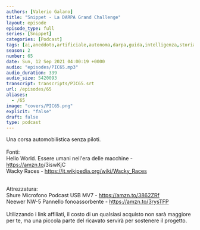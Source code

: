 ```yaml
---
authors: [Valerio Galano]
title: "Snippet - La DARPA Grand Challenge"
layout: episode
episode_type: full
series: [Snippet]
categories: [Podcast]
tags: [ai,aneddoto,artificiale,autonoma,darpa,guida,intelligenza,storia]
season: 2
number: 65
date: Sun, 12 Sep 2021 04:00:19 +0000
audio: "episodes/PIC65.mp3"
audio_duration: 339
audio_size: 5420093
transcript: transcripts/PIC65.srt
url: /episodes/65
aliases: 
  - /65
image: "covers/PIC65.png"
explicit: "false"
draft: false
type: podcast
---
```

Una corsa automobilistica senza piloti.<br />
<br />
Fonti:<br />
Hello World. Essere umani nell'era delle macchine - <a href="https://amzn.to" rel="noopener">https://amzn.to</a>/3iswKjC <br />
Wacky Races - <a href="https://it.wikipedia.org/wiki/Wacky_Races" rel="noopener">https://it.wikipedia.org/wiki/Wacky_Races</a> <br />
<br />




Attrezzatura:<br />
Shure Microfono Podcast USB MV7 - <a href="https://amzn.to/3862ZRf" rel="noopener">https://amzn.to/3862ZRf</a> <br />
Neewer NW-5 Pannello fonoassorbente - <a href="https://amzn.to/3rysTFP" rel="noopener">https://amzn.to/3rysTFP</a> <br />
<br />
Utilizzando i link affiliati, il costo di un qualsiasi acquisto non sarà maggiore per te, ma una piccola parte del ricavato servirà per sostenere il progetto.<br />
<br />






